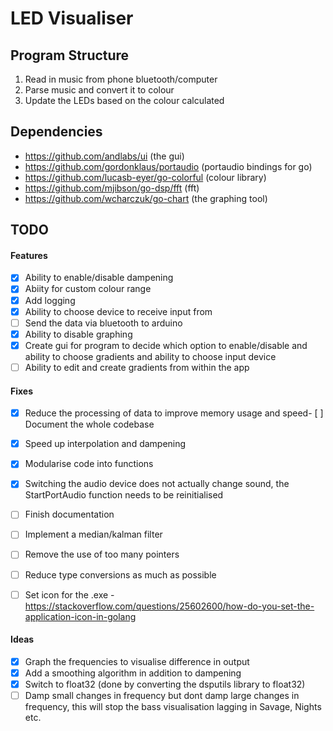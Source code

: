 # LED Visualiser

## Program Structure
1. Read in music from phone bluetooth/computer
2. Parse music and convert it to colour
3. Update the LEDs based on the colour calculated

## Dependencies
- https://github.com/andlabs/ui (the gui)
- https://github.com/gordonklaus/portaudio (portaudio bindings for go)
- https://github.com/lucasb-eyer/go-colorful (colour library)
- https://github.com/mjibson/go-dsp/fft (fft)
- https://github.com/wcharczuk/go-chart (the graphing tool)

## TODO
#### Features
- [x] Ability to enable/disable dampening
- [x] Abiity for custom colour range
- [x] Add logging
- [x] Ability to choose device to receive input from 
- [ ] Send the data via bluetooth to arduino
- [x] Ability to disable graphing
- [x] Create gui for program to decide which option to enable/disable and ability to choose gradients and ability to choose input device
- [ ] Ability to edit and create gradients from within the app

#### Fixes
- [x] Reduce the processing of data to improve memory usage and speed- [ ] Document the whole codebase
- [x] Speed up interpolation and dampening
- [x] Modularise code into functions
- [x] Switching the audio device does not actually change sound, the StartPortAudio function needs to be reinitialised
- [ ] Finish documentation
- [ ] Implement a median/kalman filter
- [ ] Remove the use of too many pointers
- [ ] Reduce type conversions as much as possible
- [ ] Set icon for the .exe - https://stackoverflow.com/questions/25602600/how-do-you-set-the-application-icon-in-golang


#### Ideas
- [x] Graph the frequencies to visualise difference in output
- [x] Add a smoothing algorithm in addition to dampening
- [x] Switch to float32 (done by converting the dsputils library to float32)
- [ ] Damp small changes in frequency but dont damp large changes in frequency, this will stop the bass visualisation lagging in Savage, Nights etc.
